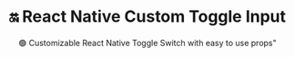 

<h1 align="center">
  🔛 React Native Custom Toggle Input
</h1>

<div align="center">

🟢 Customizable React Native Toggle Switch with easy to use props"

</div>



